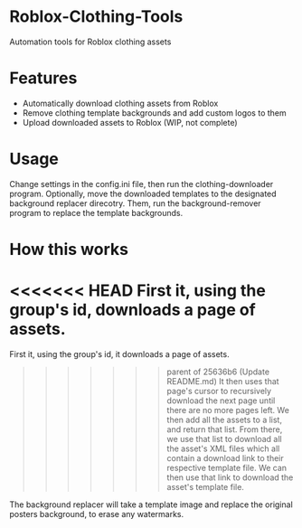 # Roblox-Clothing-Tools
Automation tools for Roblox clothing assets

# Features
* Automatically download clothing assets from Roblox
* Remove clothing template backgrounds and add custom logos to them
* Upload downloaded assets to Roblox (WIP, not complete)

# Usage
Change settings in the config.ini file, then run the clothing-downloader program.
Optionally, move the downloaded templates to the designated background replacer direcotry. 
Them, run the background-remover program to replace the template backgrounds.

# How this works
<<<<<<< HEAD
First it, using the group's id, downloads a page of assets. 
=======
First it, using the group's id, it downloads a page of assets. 
>>>>>>> parent of 25636b6 (Update README.md)
It then uses that page's cursor to recursively download the next page until there are no more pages left. 
We then add all the assets to a list, and return that list.
From there, we use that list to download all the asset's XML files which all contain a download link to their respective template file. 
We can then use that link to download the asset's template file.

The background replacer will take a template image and replace the original posters background, to erase any watermarks.
